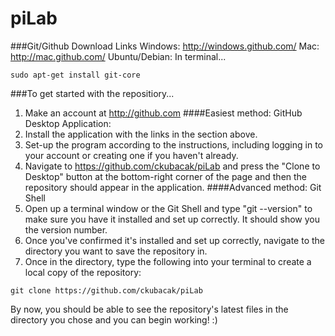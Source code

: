 piLab
=====

###Git/Github Download Links
Windows: http://windows.github.com/
Mac: http://mac.github.com/
Ubuntu/Debian: 
	In terminal...
```
sudo apt-get install git-core
```

###To get started with the repositiory...
1. Make an account at http://github.com
####Easiest method: GitHub Desktop Application:
2. Install the application with the links in the section above.
3. Set-up the program according to the instructions, including logging in to your account or creating one if you haven't already.
4. Navigate to https://github.com/ckubacak/piLab and press the "Clone to Desktop" button at the bottom-right corner of the page and then the repository should appear in the application.
####Advanced method: Git Shell
5. Open up a terminal window or the Git Shell and type "git --version" to make sure you have it installed and set up correctly. It should show you the version number.
6. Once you've confirmed it's installed and set up correctly, navigate to the directory you want to save the repository in.
7. Once in the directory, type the following into your terminal to create a local copy of the repository:
```
git clone https://github.com/ckubacak/piLab
```
By now, you should be able to see the repository's latest files in the directory you chose and you can begin working! :)
